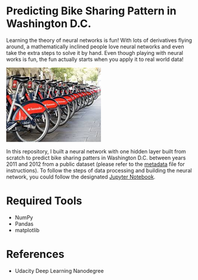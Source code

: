 # Predicting Bike Sharing Pattern in Washington D.C.

Learning the theory of neural networks is fun! With lots of derivatives flying around, a mathematically inclined people love neural networks and even take the extra steps to solve it by hand. Even though playing with neural works is fun, the fun actually starts when you apply it to real world data! 

![alt text](https://github.com/robaltan/predicting_bike_sharing_patterns/blob/main/assets/santander_bikes.jpeg)


In this repository, I built a neural network with one hidden layer built from scratch to predict bike sharing patters in Washington D.C. between years 2011 and 2012 from a public dataset (please refer to the [metadata](https://github.com/robaltan/predicting_bike_sharing_patterns/blob/main/Bike-Sharing-Dataset/Readme.txt) file for instructions). To follow the steps of data processing and building the neural network, you could follow the designated [Jupyter Notebook](https://github.com/robaltan/predicting_bike_sharing_patterns/blob/main/neural_network_walkthrough.ipynb).



# Required Tools
* NumPy
* Pandas
* matplotlib

# References
* Udacity Deep Learning Nanodegree
